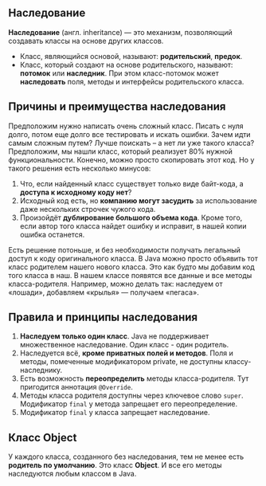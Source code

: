 ## Наследование

**Наследование** (англ. inheritance) — это механизм, позволяющий создавать классы на основе других классов.

- Класс, являющийся основой, называют: **родительский**, **предок**.
- Класс, который создают на основе родительского, называют: **потомок** или **наследник**.
При этом класс-потомок может **наследовать** поля, методы и интерфейсы родительского класса.

## Причины и преимущества наследования

Предположим нужно написать очень сложный класс. Писать с нуля долго, потом еще долго все тестировать и искать ошибки. 
Зачем идти самым сложным путем? Лучше поискать – а нет ли уже такого класса? Предположим, мы нашли класс, который реализует 80% нужной функциональности. 
Конечно, можно просто скопировать этот код. Но у такого решения есть несколько минусов:

1. Что, если найденный класс существует только виде байт-кода, а **доступа к исходному коду нет**?
2. Исходный код есть, но **компанию могут засудить** за использование даже нескольких строчек чужого кода.
3. Произойдёт **дублирование большого объема кода**. Кроме того, если автор того класса найдет ошибку и исправит, в нашей копии ошибка останется.

Есть решение потоньше, и без необходимости получать легальный доступ к коду оригинального класса. 
В Java можно просто объявить тот класс родителем нашего нового класса. Это как будто мы добавим код того класса в наш. 
В нашем классе появятся все данные и все методы класса-родителя. Например, можно делать так: наследуем от «лошади», добавляем «крылья» — получаем «пегаса».

## Правила и принципы наследования

1. **Наследуем только один класс**. Java не поддерживает множественное наследование. Один класс - один родитель.
2. Наследуется всё, **кроме приватных полей и методов**. Поля и методы, помеченные модификатором private, не доступны классу-наследнику.
3. Есть возможность **переопределить** методы класса-родителя. Тут пригодится аннотация `@Override`.
4. Методы класса родителя доступны через ключевое слово `super`. Модификатор `final` у метода запрещает его переопределение.
5. Модификатор `final` у класса запрещает наследование.

## Класс Object

У каждого класса, созданного без наследования, тем не менее есть **родитель по умолчанию**. Это класс **Object**. 
И все его методы наследуются любым классом в Java.
